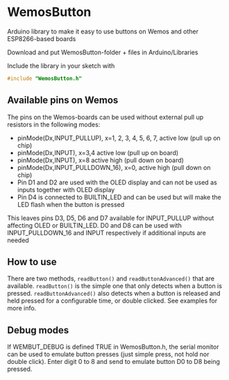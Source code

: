 # WemosButton
Arduino library to make it easy to use buttons on Wemos and other ESP8266-based boards

Download and put WemosButton-folder + files in Arduino/Libraries

Include the library in your sketch with

```cpp
#include "WemosButton.h"
```

## Available pins on Wemos

The pins on the Wemos-boards can be used without external pull up resistors in the following modes:

- pinMode(Dx,INPUT_PULLUP), x=1, 2, 3, 4, 5, 6, 7, active low (pull up on chip)
- pinMode(Dx,INPUT), x=3,4 active low (pull up on board)
- pinMode(Dx,INPUT), x=8 active high (pull down on board)
- pinMode(Dx,INPUT_PULLDOWN_16), x=0, active high (pull down on chip)
- Pin D1 and D2 are used with the OLED display and can not be used as inputs together with OLED display
- Pin D4 is connected to BUILTIN_LED and can be used but will make the LED flash when the button is pressed

This leaves pins D3, D5, D6 and D7 available for INPUT_PULLUP without affecting OLED or BUILTIN_LED. D0 and D8 can be used with INPUT_PULLDOWN_16 and INPUT respectively if additional inputs are needed

## How to use

There are two methods, `readButton()` and `readButtonAdvanced()` that are available. `readButton()` is the simple one that only detects when a button is pressed. `readButtonAdvanced()` also detects when a button is released and held pressed for a configurable time, or double clicked. See examples for more info.

## Debug modes

If WEMBUT_DEBUG is defined TRUE in WemosButton.h, the serial monitor can be used to emulate button presses (just simple press, not hold nor double click). Enter digit 0 to 8 and send to emulate button D0 to D8 being pressed. 
